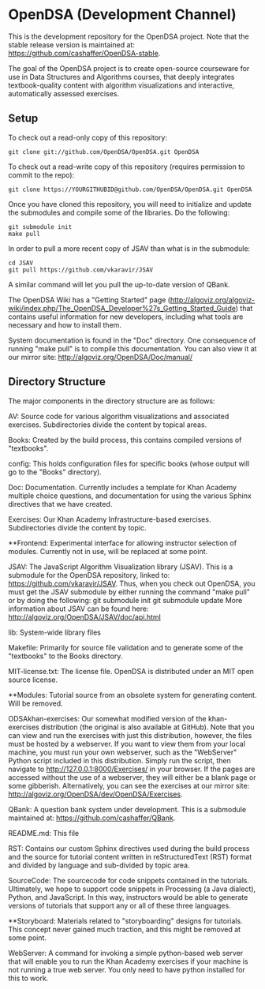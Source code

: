 # OpenDSA (Development Channel)

This is the development repository for the OpenDSA project. Note that the stable
release version is maintained at:
https://github.com/cashaffer/OpenDSA-stable.

The goal of the OpenDSA project is to create open-source courseware for use in
Data Structures and Algorithms courses, that deeply integrates textbook-quality
content with algorithm visualizations and interactive, automatically assessed
exercises.

## Setup

To check out a read-only copy of this repository:

    git clone git://github.com/OpenDSA/OpenDSA.git OpenDSA

To check out a read-write copy of this repository (requires permission to commit
to the repo):

    git clone https://YOURGITHUBID@github.com/OpenDSA/OpenDSA.git OpenDSA

Once you have cloned this repository, you will need to initialize and update the
submodules and compile some of the libraries. Do the following:

    git submodule init
    make pull

In order to pull a more recent copy of JSAV than what is in the submodule:

    cd JSAV
    git pull https://github.com/vkaravir/JSAV

A similar command will let you pull the up-to-date version of QBank.

The OpenDSA Wiki has a "Getting Started" page
(http://algoviz.org/algoviz-wiki/index.php/The_OpenDSA_Developer%27s_Getting_Started_Guide)
that contains useful information for new developers, including what tools are
necessary and how to install them.

System documentation is found in the "Doc" directory. One consequence of running
"make pull" is to compile this documentation. You can also view it at our mirror
site: http://algoviz.org/OpenDSA/Doc/manual/


## Directory Structure

The major components in the directory structure are as follows:

AV: Source code for various algorithm visualizations and associated exercises.
Subdirectories divide the content by topical areas.

Books: Created by the build process, this contains compiled versions of
"textbooks".

config: This holds configuration files for specific books (whose output will go
to the "Books" directory).

Doc: Documentation. Currently includes a template for Khan Academy multiple
choice questions, and documentation for using the various Sphinx directives that
we have created.

Exercises: Our Khan Academy Infrastructure-based exercises. Subdirectories
divide the content by topic.

**Frontend: Experimental interface for allowing instructor selection of modules.
Currently not in use, will be replaced at some point.

JSAV: The JavaScript Algorithm Visualization library (JSAV). This is a submodule
for the OpenDSA repository, linked to: https://github.com/vkaravir/JSAV. Thus,
when you check out OpenDSA, you must get the JSAV submodule by either running
the command "make pull" or by doing the following:
  git submodule init
  git submodule update
More information about JSAV can be found here:
http://algoviz.org/OpenDSA/JSAV/doc/api.html

lib: System-wide library files

Makefile: Primarily for source file validation and to generate some of the
"textbooks" to the Books directory.

MIT-license.txt: The license file. OpenDSA is distributed under an MIT open
source license.

**Modules: Tutorial source from an obsolete system for generating content. Will
be removed.

ODSAkhan-exercises: Our somewhat modified version of the khan-exercises
distribution (the original is also available at GitHub). Note that you can view
and run the exercises with just this distribution, however, the files must be
hosted by a webserver. If you want to view them from your local machine, you
must run your own webserver, such as the "WebServer" Python script included in
this distribution. Simply run the script, then navigate to
http://127.0.0.1:8000/Exercises/ in your browser. If the pages are accessed
without the use of a webserver, they will either be a blank page or some
gibberish. Alternatively, you can see the exercises at our mirror site:
http://algoviz.org/OpenDSA/dev/OpenDSA/Exercises.

QBank: A question bank system under development. This is a submodule maintained
at: https://github.com/cashaffer/QBank.

README.md: This file

RST: Contains our custom Sphinx directives used during the build process and the
source for tutorial content written in reStructuredText (RST) format and divided
by language and sub-divided by topic area.

SourceCode: The sourcecode for code snippets contained in the tutorials.
Ultimately, we hope to support code snippets in Processing (a Java dialect),
Python, and JavaScript. In this way, instructors would be able to generate
versions of tutorials that support any or all of these three languages.

**Storyboard: Materials related to "storyboarding" designs for tutorials. This
concept never gained much traction, and this might be removed at some point.

WebServer: A command for invoking a simple python-based web server that will
enable you to run the Khan Academy exercises if your machine is not running a
true web server. You only need to have python installed for this to work.
